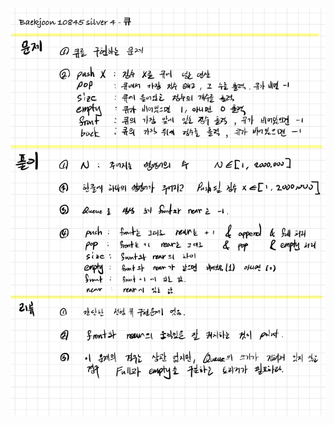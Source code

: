 ![DBD53505-457E-4496-8FCF-169030B47733.jpeg](README_assets/f840ba98936562d8e7713325764915a341f5a36c.jpeg)


